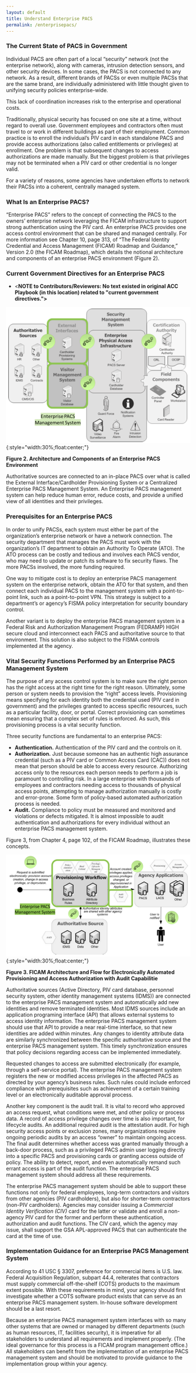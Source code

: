```yaml
---
layout: default
title: Understand Enterprise PACS
permalink: /enterprisepacs/
---
```


<!--Original title:  Understanding Enterprise PACS and Security Functions-->
### The Current State of PACS in Government

Individual PACS are often part of a local “security” network (not the enterprise network), along with cameras, intrusion detection sensors, and other security devices.  In some cases, the PACS is not connected to any network.  As a result, different brands of PACSs or even multiple PACSs that are the same brand, are individually administered with little thought given to unifying security policies enterprise-wide.

This lack of coordination increases risk to the enterprise and operational costs. 

Traditionally, physical security has focused on one site at a time, without regard to overall use.  Government employees and contractors often must travel to or work in different buildings as part of their employment.  Common practice is to enroll the individual’s PIV card in each standalone PACS and provide access authorizations (also called entitlements or privileges) at enrollment.  One problem is that subsequent changes to access authorizations are made manually.  But the biggest problem is that privileges may not be terminated when a PIV card or other credential is no longer valid.

For a variety of reasons, some agencies have undertaken efforts to network their PACSs into a coherent, centrally managed system.  

### What Is an Enterprise PACS?

“Enterprise PACS” refers to the concept of connecting the PACS to the owners’ enterprise network leveraging the FICAM infrastructure to support strong authentication using the PIV card.  An enterprise PACS provides one access control environment that can be shared and managed centrally.  For more information see Chapter 10, page 313, of “The Federal Identity Credential and Access Management (FICAM) Roadmap and Guidance,” Version 2.0 (the FICAM Roadmap), which details the notional architecture and components of an enterprise PACS environment (Figure 2).

### Current Government Directives for an Enterprise PACS

* <**NOTE to Contributors/Reviewers: No text existed in original ACC Playbook (in this location) related to "current government directives.">**

![Enterprise PACS management system](../img/enterprise_mgmt_system.png){:style="width:30%;float:center;"}

**Figure 2. Architecture and Components of an Enterprise PACS Environment**

Authoritative sources are connected to an in-place PACS over what is called the External Interface/Cardholder Provisioning System or a Centralized Enterprise PACS Management System.  An Enterprise PACS management system can help reduce human error, reduce costs, and provide a unified view of all identities and their privileges.

### Prerequisites for an Enterprise PACS

In order to unify PACSs, each system must either be part of the organization’s enterprise network or have a network connection.  The security department that manages the PACS must work with the organization’s IT department to obtain an Authority To Operate (ATO).  The ATO process can be costly and tedious and involves each PACS vendor, who may need to update or patch its software to fix security flaws.  The more PACSs involved, the more funding required.

One way to mitigate cost is to deploy an enterprise PACS management system on the enterprise network, obtain the ATO for that system, and then connect each individual PACS to the management system with a point-to-point link, such as a point-to-point VPN.  This strategy is subject to a department’s or agency’s FISMA policy interpretation for security boundary control.

Another variant is to deploy the enterprise PACS management system in a Federal Risk and Authorization Management Program (FEDRAMP) HIGH secure cloud and interconnect each PACS and authoritative source to that environment.  This solution is also subject to the FISMA controls implemented at the agency.

### Vital Security Functions Performed by an Enterprise PACS Management System

The purpose of any access control system is to make sure the right person has the right access at the right time for the right reason.  Ultimately, some person or system needs to provision the “right” access levels.  Provisioning means specifying for each identity both the credential used (PIV card in government) and the privileges granted to access specific resources, such as a particular facility, door, or portal.  Correct provisioning can sometimes mean ensuring that a complex set of rules is enforced.  As such, this provisioning process is a vital security function.

Three security functions are fundamental to an enterprise PACS:

* **Authentication.** Authentication of the PIV card and the controls on it.
* **Authorization.** Just because someone has an authentic high assurance credential (such as a PIV card or Common Access Card (CAC)) does not mean that person should be able to access every resource.  Authorizing access only to the resources each person needs to perform a job is paramount to controlling risk.  In a large enterprise with thousands of employees and contractors needing access to thousands of physical access points, attempting to manage authorization manually is costly and error-prone.  Some form of policy-based automated authorization process is needed.
* **Audit.** Compliance to policy must be measured and monitored and violations or defects mitigated.  It is almost impossible to audit authentication and authorizations for every individual without an enterprise PACS management system.

Figure 3, from Chapter 4, page 102, of the FICAM Roadmap, illustrates these concepts.

![FICAM arch and flow automated provisioning and access](../img/arch_flow_provision_access.png){:style="width:30%;float:center;"}

**Figure 3. FICAM Architecture and Flow for Electronically Automated Provisioning and Access Authorization with Audit Capabilitie** 

Authoritative sources (Active Directory, PIV card database, personnel security system, other identity management systems (IDMS)) are connected to the enterprise PACS management system and automatically add new identities and remove terminated identities.  Most IDMS sources include an application programing interface (API) that allows external systems to access identity information.  The enterprise PACS management system should use that API to provide a near real-time interface, so that new identities are added within minutes.  Any changes to identity attribute data are similarly synchronized between the specific authoritative source and the enterprise PACS management system. This timely synchronization ensures that policy decisions regarding access can be implemented immediately.

Requested changes to access are submitted electronically (for example, through a self-service portal). The enterprise PACS management system registers the new or modified access privileges in the affected PACS as directed by your agency’s business rules.  Such rules could include enforced compliance with prerequisites such as achievement of a certain training level or an electronically auditable approval process.

Another key component is the audit trail.  It is vital to record who approved an access request, what conditions were met, and other policy or process data.  A record of access privilege changes over time is also important, for lifecycle audits.  An additional required audit is the attestation audit.  For high security access points or exclusion zones, many organizations require ongoing periodic audits by an access “owner” to maintain ongoing access.  The final audit determines whether access was granted manually through a back-door process, such as a privileged PACS admin user logging directly into a specific PACS and provisioning cards or granting access outside of policy.  The ability to detect, report, and even automatically remand such errant access is part of the audit function.  The enterprise PACS management system should address all these requirements.

The enterprise PACS management system should be able to support these functions not only for federal employees, long-term contractors and visitors from other agencies (PIV cardholders), but also for shorter-term contractors (non-PIV cardholders).  Agencies may consider issuing a _Commercial Identity Verification (CIV)_ card for the latter or validate and enroll a non-agency PIV card for the former and perform these authentication, authorization and audit functions.  The CIV card, which the agency may issue, shall support the GSA APL-approved PACS that can authenticate the card at the time of use.

### Implementation Guidance for an Enterprise PACS Management System

According to 41 USC &sect; 3307, preference for commercial items is U.S. law.  Federal Acquisition Regulation, subpart 44.4, reiterates that contractors must supply commercial off-the-shelf (COTS) products to the maximum extent possible.  With these requirements in mind, your agency should first investigate whether a COTS software product exists that can serve as an enterprise PACS management system.  In-house software development should be a last resort.

Because an enterprise PACS management system interfaces with so many other systems that are owned or managed by different departments (such as human resources, IT, facilities security), it is imperative for all stakeholders to understand all requirements and implement properly. (The ideal governance for this process is a FICAM program management office.)  All stakeholders can benefit from the implementation of an enterprise PACS management system and should be motivated to provide guidance to the implementation group within your agency.  
